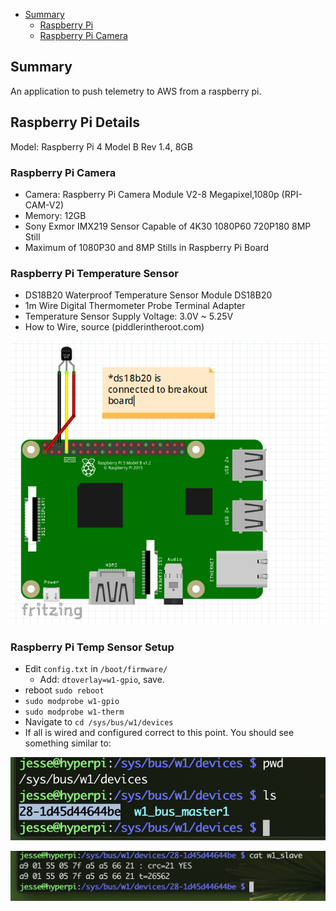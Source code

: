 - [Summary](#summary)
  - [Raspberry Pi](#raspberry-pi-details)
  - [Raspberry Pi Camera](#raspberry-camera)



## Summary
An application to push telemetry to AWS from a raspberry pi. 

## Raspberry Pi Details
Model: Raspberry Pi 4 Model B Rev 1.4, 8GB

### Raspberry Pi Camera
* Camera: Raspberry Pi Camera Module V2-8 Megapixel,1080p (RPI-CAM-V2)
* Memory: 12GB
* Sony Exmor IMX219 Sensor Capable of 4K30 1080P60 720P180 8MP Still
* Maximum of 1080P30 and 8MP Stills in Raspberry Pi Board

### Raspberry Pi Temperature Sensor
* DS18B20 Waterproof Temperature Sensor Module DS18B20
* 1m Wire Digital Thermometer Probe Terminal Adapter
* Temperature Sensor Supply Voltage: 3.0V ~ 5.25V
* How to Wire, source (piddlerintheroot.com)

![](docs/images/raspberrypi_schematic.png)

### Raspberry Pi Temp Sensor Setup
* Edit `config.txt` in `/boot/firmware/`
  * Add: `dtoverlay=w1-gpio`, save.
* reboot `sudo reboot`
* `sudo modprobe w1-gpio`
* `sudo modprobe w1-therm`
* Navigate to `cd /sys/bus/w1/devices`
* If all is wired and configured correct to this point. You should see something similar to: 

![](docs/images/device_path.png)

![](docs/images/sensor_details.png)